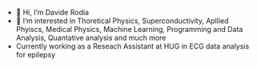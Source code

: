 - 👋 Hi, I’m Davide Rodia
- 👀 I’m interested in Thoretical Physics, Superconductivity, Apllied Phyiscs, Medical Physics, Machine Learning, Programming and Data Analysis, Quantative analysis and much more
- Currently working as a Reseach Assistant at HUG in ECG data analysis for epilepsy


   

<!---
Darodix/Darodix is a ✨ special ✨ repository because its `README.md` (this file) appears on your GitHub profile.
You can click the Preview link to take a look at your changes.
--->
